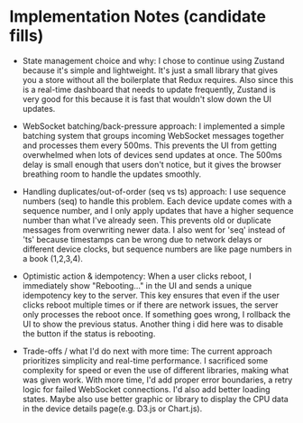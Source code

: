 # Implementation Notes (candidate fills)

- State management choice and why:
  I chose to continue using Zustand because it's simple and lightweight. It's just a small library that gives you a store without all the boilerplate that Redux requires. Also since this is a real-time dashboard that needs to update frequently, Zustand is very good for this because it is fast that wouldn't slow down the UI updates.

- WebSocket batching/back-pressure approach:
  I implemented a simple batching system that groups incoming WebSocket messages together and processes them every 500ms. This prevents the UI from getting overwhelmed when lots of devices send updates at once. The 500ms delay is small enough that users don't notice, but it gives the browser breathing room to handle the updates smoothly.

- Handling duplicates/out-of-order (seq vs ts) approach:
  I use sequence numbers (seq) to handle this problem. Each device update comes with a sequence number, and I only apply updates that have a higher sequence number than what I've already seen. This prevents old or duplicate messages from overwriting newer data. I also went for 'seq' instead of 'ts' because timestamps can be wrong due to network delays or different device clocks, but sequence numbers are like page numbers in a book (1,2,3,4).

- Optimistic action & idempotency:
  When a user clicks reboot, I immediately show "Rebooting..." in the UI and sends a unique idempotency key to the server. This key ensures that even if the user clicks reboot multiple times or if there are network issues, the server only processes the reboot once. If something goes wrong, I rollback the UI to show the previous status.  Another thing i did here was to disable the button if the status is rebooting.

- Trade-offs / what I'd do next with more time:
  The current approach prioritizes simplicity and real-time performance. I sacrificed some complexity for speed or even the use of different libraries, making what was given work. With more time, I'd add proper error boundaries, a retry logic for failed WebSocket connections. I'd also add better loading states. Maybe also use better graphic or library to display the CPU data in the device details page(e.g. D3.js or Chart.js).
